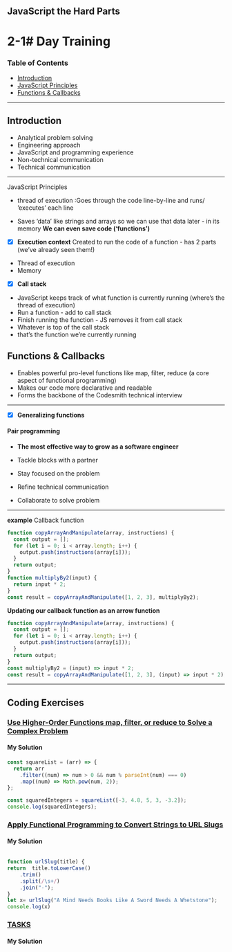 ## JavaScript the Hard Parts

# 2-1# Day Training

### Table of Contents

- [Introduction](#)
- [JavaScript Principles](#javaScript-principles)
- [Functions & Callbacks](#)


---
## Introduction

- Analytical problem
  solving
- Engineering
  approach
- JavaScript and programming
  experience
- Non-technical
  communication
- Technical
  communication

---

JavaScript Principles

- thread of execution :Goes through the code
  line-by-line and runs/ ’executes’ each line

- Saves ‘data’ like strings and
  arrays so we can use that data
  later - in its memory
  **We can even save code
  (‘functions’)**

* [x] **Execution context**
      Created to run the code of a
      function - has 2 parts (we’ve
      already seen them!)
* Thread of execution
* Memory

* [x] **Call stack**
* JavaScript keeps track of what
  function is currently running
  (where’s the thread of execution)
* Run a function - add to call stack
* Finish running the function - JS
  removes it from call stack
* Whatever is top of the call stack
* that’s the function we’re
  currently running

## Functions & Callbacks

- Enables powerful pro-level functions like map, filter, reduce (a core aspect of
  functional programming)
- Makes our code more declarative and readable
- Forms the backbone of the Codesmith technical interview

---

- [x] **Generalizing functions**

#### Pair programming

- **The most effective way to grow as a software engineer**

- Tackle blocks with a partner
- Stay focused on the problem
- Refine technical communication
- Collaborate to solve problem

---

**example** Callback function

```javascript
function copyArrayAndManipulate(array, instructions) {
  const output = [];
  for (let i = 0; i < array.length; i++) {
    output.push(instructions(array[i]));
  }
  return output;
}
function multiplyBy2(input) {
  return input * 2;
}
const result = copyArrayAndManipulate([1, 2, 3], multiplyBy2);
```

**Updating our callback function as an arrow function**

```javascript
function copyArrayAndManipulate(array, instructions) {
  const output = [];
  for (let i = 0; i < array.length; i++) {
    output.push(instructions(array[i]));
  }
  return output;
}
const multiplyBy2 = (input) => input * 2;
const result = copyArrayAndManipulate([1, 2, 3], (input) => input * 2);
```

---

## Coding Exercises

### [Use Higher-Order Functions map, filter, or reduce to Solve a Complex Problem](https://www.freecodecamp.org/learn/javascript-algorithms-and-data-structures/functional-programming/use-higher-order-functions-map-filter-or-reduce-to-solve-a-complex-problem)

#### My Solution

```javascript
const squareList = (arr) => {
  return arr
    .filter((num) => num > 0 && num % parseInt(num) === 0)
    .map((num) => Math.pow(num, 2));
};

const squaredIntegers = squareList([-3, 4.8, 5, 3, -3.2]);
console.log(squaredIntegers);
```

### [Apply Functional Programming to Convert Strings to URL Slugs](freecodecamp.org/learn/javascript-algorithms-and-data-structures/functional-programming/apply-functional-programming-to-convert-strings-to-url-slugs)

#### My Solution

```javascript

function urlSlug(title) {
return  title.toLowerCase()
    .trim()
    .split(/\s+/)
    .join("-");
}
let x= urlSlug("A Mind Needs Books Like A Sword Needs A Whetstone");
console.log(x)
```


### [TASKS]([freecodecamp.org/learn/javascript-algorithms-and-data-structures/functional-programming/apply-functional-programming-to-convert-strings-to-url-slugs](https://github.com/orjwan-alrajaby/gsg-expressjs-backend-training-2023/blob/main/learning-sprint-1/week2-day1-tasks/tasks.md))

#### My Solution

```javascript


```
